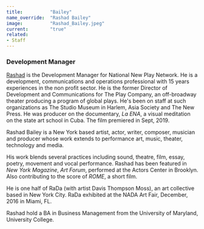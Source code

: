 ```yaml
---
title:          "Bailey"
name_override:  "Rashad Bailey"
image:          "Rashad_Bailey.jpeg"
current:        "true"
related:
- Staff
---
```


### Development Manager

[Rashad](https://newplayexchange.org/users/35711/rashad-bailey) is the Development Manager for National New Play Network. He is a development, communications and operations professional with 15 years experiences in the non profit sector. He is the former Director of Development and Communications for The Play Company, an off-broadway theater producing a program of global plays. He's been on staff at such organizations as The Studio Museum in Harlem, Asia Society and The New Press. He was producer on the documentary, *La ENA*, a visual meditation on the state art school in Cuba. The film premiered in Sept, 2019.

Rashad Bailey is a New York based artist, actor, writer, composer, musician and producer whose work extends to performance art, music, theater, technology and media.

His work blends several practices including sound, theatre, film, essay, poetry, movement and vocal performance. Rashad has been featured in *New York Magazine*, *Art Forum*, performed at the Actors Center in Brooklyn. Also contributing to the score of *ROME*, a short film.

He is one half of RaDa (with artist Davis Thompson Moss), an art collective based in New York City. RaDa exhibited at the NADA Art Fair, December, 2016 in Miami, FL.

Rashad hold a BA in Business Management from the University of Maryland, University College.
